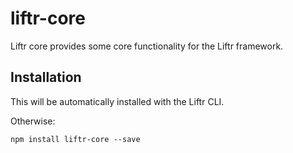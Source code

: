 # liftr-core

Liftr core provides some core functionality for the Liftr framework.

## Installation

This will be automatically installed with the Liftr CLI.

Otherwise:

```
npm install liftr-core --save
```